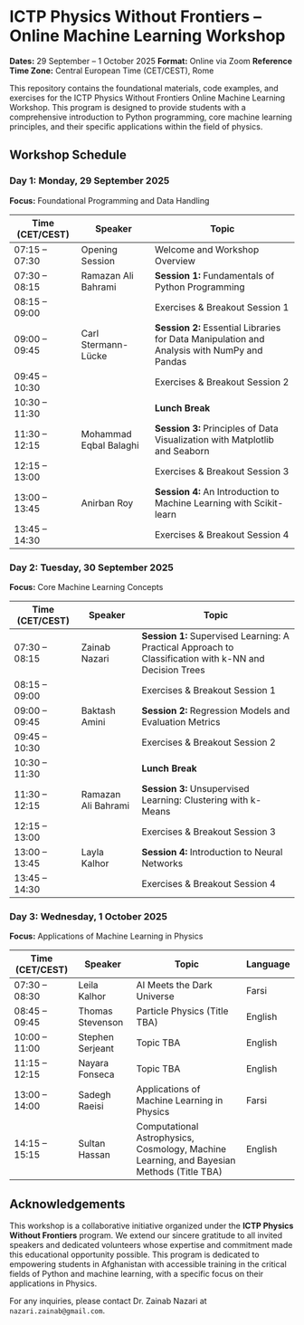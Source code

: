 # ICTP Physics Without Frontiers – Online Machine Learning Workshop

**Dates:** 29 September – 1 October 2025
**Format:** Online via Zoom
**Reference Time Zone:** Central European Time (CET/CEST), Rome

This repository contains the foundational materials, code examples, and exercises for the ICTP Physics Without Frontiers Online Machine Learning Workshop. This program is designed to provide students with a comprehensive introduction to Python programming, core machine learning principles, and their specific applications within the field of physics.

## Workshop Schedule

### **Day 1: Monday, 29 September 2025**

**Focus:** Foundational Programming and Data Handling

| Time (CET/CEST) | Speaker | Topic |
 | ----- | ----- | ----- |
| 07:15 – 07:30 | Opening Session | Welcome and Workshop Overview |
| 07:30 – 08:15 | Ramazan Ali Bahrami | **Session 1:** Fundamentals of Python Programming |
| 08:15 – 09:00 | | Exercises & Breakout Session 1 |
| 09:00 – 09:45 | Carl Stermann-Lücke | **Session 2:** Essential Libraries for Data Manipulation and Analysis with NumPy and Pandas |
| 09:45 – 10:30 | | Exercises & Breakout Session 2 |
| 10:30 – 11:30 | | **Lunch Break** |
| 11:30 – 12:15 | Mohammad Eqbal Balaghi | **Session 3:** Principles of Data Visualization with Matplotlib and Seaborn |
| 12:15 – 13:00 | | Exercises & Breakout Session 3 |
| 13:00 – 13:45 | Anirban Roy | **Session 4:** An Introduction to Machine Learning with Scikit-learn |
| 13:45 – 14:30 | | Exercises & Breakout Session 4 |

### **Day 2: Tuesday, 30 September 2025**

**Focus:** Core Machine Learning Concepts

| Time (CET/CEST) | Speaker | Topic |
 | ----- | ----- | ----- |
| 07:30 – 08:15 | Zainab Nazari | **Session 1:** Supervised Learning: A Practical Approach to Classification with k-NN and Decision Trees |
| 08:15 – 09:00 | | Exercises & Breakout Session 1 |
| 09:00 – 09:45 | Baktash Amini | **Session 2:** Regression Models and Evaluation Metrics |
| 09:45 – 10:30 | | Exercises & Breakout Session 2 |
| 10:30 – 11:30 | | **Lunch Break** |
| 11:30 – 12:15 | Ramazan Ali Bahrami | **Session 3:** Unsupervised Learning: Clustering with k-Means |
| 12:15 – 13:00 | | Exercises & Breakout Session 3 |
| 13:00 – 13:45 | Layla Kalhor | **Session 4:** Introduction to Neural Networks |
| 13:45 – 14:30 | | Exercises & Breakout Session 4 |

### **Day 3: Wednesday, 1 October 2025**

**Focus:** Applications of Machine Learning in Physics

| Time (CET/CEST) | Speaker | Topic | Language |
 | ----- | ----- | ----- | ----- |
| 07:30 – 08:30 | Leila Kalhor | AI Meets the Dark Universe | Farsi |
| 08:45 – 09:45 | Thomas Stevenson | Particle Physics (Title TBA) | English |
| 10:00 – 11:00 | Stephen Serjeant | Topic TBA | English |
| 11:15 – 12:15 | Nayara Fonseca | Topic TBA | English |
| 13:00 – 14:00 | Sadegh Raeisi | Applications of Machine Learning in Physics | Farsi |
| 14:15 – 15:15 | Sultan Hassan | Computational Astrophysics, Cosmology, Machine Learning, and Bayesian Methods (Title TBA) | English |

## Acknowledgements

This workshop is a collaborative initiative organized under the **ICTP Physics Without Frontiers** program. We extend our sincere gratitude to all invited speakers and dedicated volunteers whose expertise and commitment made this educational opportunity possible. This program is dedicated to empowering students in Afghanistan with accessible training in the critical fields of Python and machine learning, with a specific focus on their applications in Physics.

For any inquiries, please contact Dr. Zainab Nazari at `nazari.zainab@gmail.com`.
